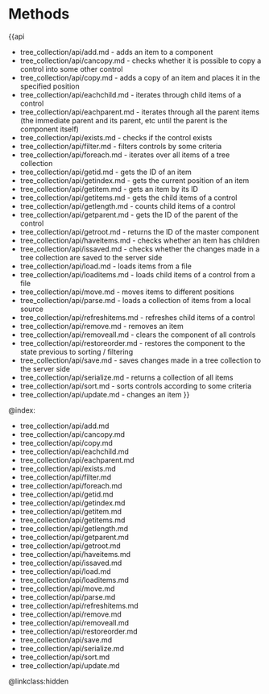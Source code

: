 Methods
==============

{{api
- tree_collection/api/add.md - adds an item to a component
- tree_collection/api/cancopy.md - checks whether it is possible to copy a control into some other control
- tree_collection/api/copy.md - adds a copy of an item and places it in the specified position
- tree_collection/api/eachchild.md - iterates through child items of a control
- tree_collection/api/eachparent.md - iterates through all the parent items (the immediate parent and its parent, etc until the parent is the component itself)
- tree_collection/api/exists.md - checks if the control exists
- tree_collection/api/filter.md - filters controls by some criteria
- tree_collection/api/foreach.md - iterates over all items of a tree collection
- tree_collection/api/getid.md - gets the ID of an item
- tree_collection/api/getindex.md - gets the current position of an item
- tree_collection/api/getitem.md - gets an item by its ID
- tree_collection/api/getitems.md - gets the child items of a control
- tree_collection/api/getlength.md - counts child items of a control
- tree_collection/api/getparent.md - gets the ID of the parent of the control
- tree_collection/api/getroot.md - returns the ID of the master component
- tree_collection/api/haveitems.md - checks whether an item has children
- tree_collection/api/issaved.md - checks whether the changes made in a tree collection are saved to the server side
- tree_collection/api/load.md - loads items from a file
- tree_collection/api/loaditems.md - loads child items of a control from a file
- tree_collection/api/move.md - moves items to different positions
- tree_collection/api/parse.md - loads a collection of items from a local source
- tree_collection/api/refreshitems.md - refreshes child items of a control
- tree_collection/api/remove.md - removes an item
- tree_collection/api/removeall.md - clears the component of all controls
- tree_collection/api/restoreorder.md - restores the component to the state previous to sorting / filtering
- tree_collection/api/save.md - saves changes made in a tree collection to the server side
- tree_collection/api/serialize.md - returns a collection of all items
- tree_collection/api/sort.md - sorts controls according to some criteria
- tree_collection/api/update.md - changes an item
}}

@index:
- tree_collection/api/add.md
- tree_collection/api/cancopy.md 
- tree_collection/api/copy.md
- tree_collection/api/eachchild.md
- tree_collection/api/eachparent.md
- tree_collection/api/exists.md
- tree_collection/api/filter.md
- tree_collection/api/foreach.md
- tree_collection/api/getid.md
- tree_collection/api/getindex.md
- tree_collection/api/getitem.md
- tree_collection/api/getitems.md
- tree_collection/api/getlength.md
- tree_collection/api/getparent.md
- tree_collection/api/getroot.md
- tree_collection/api/haveitems.md
- tree_collection/api/issaved.md
- tree_collection/api/load.md
- tree_collection/api/loaditems.md
- tree_collection/api/move.md
- tree_collection/api/parse.md
- tree_collection/api/refreshitems.md
- tree_collection/api/remove.md
- tree_collection/api/removeall.md
- tree_collection/api/restoreorder.md
- tree_collection/api/save.md
- tree_collection/api/serialize.md
- tree_collection/api/sort.md
- tree_collection/api/update.md

@linkclass:hidden